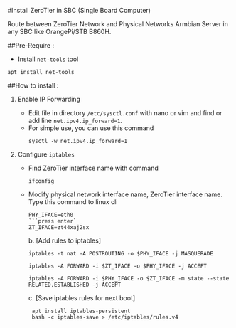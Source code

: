 #Install ZeroTier in SBC (Single Board Computer)

Route between ZeroTier Network and Physical Networks Armbian Server in any SBC like OrangePi/STB B860H.

##Pre-Require :
- Install `net-tools` tool
```
apt install net-tools
```

##How to install :
1. Enable IP Forwarding
   - Edit file in directory `/etc/sysctl.conf` with nano or vim and find or add line `net.ipv4.ip_forward=1`.
   - For simple use, you can use this command
     ```
     sysctl -w net.ipv4.ip_forward=1
     ```

2. Configure `iptables`
   - Find ZeroTier interface name with command
     ```
     ifconfig
   - Modify physical network interface name, ZeroTier interface name. Type this command to linux cli
     ```
     PHY_IFACE=eth0
     ```press enter`
     ZT_IFACE=zt44xaj2sx
     ```

     b. [Add rules to iptables]

         iptables -t nat -A POSTROUTING -o $PHY_IFACE -j MASQUERADE

         iptables -A FORWARD -i $ZT_IFACE -o $PHY_IFACE -j ACCEPT

         iptables -A FORWARD -i $PHY_IFACE -o $ZT_IFACE -m state --state RELATED,ESTABLISHED -j ACCEPT

      c. [Save iptables rules for next boot]

          apt install iptables-persistent
          bash -c iptables-save > /etc/iptables/rules.v4
